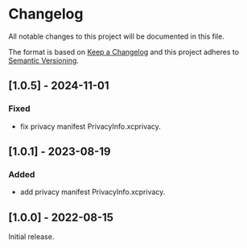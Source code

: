 # Changelog
All notable changes to this project will be documented in this file.

The format is based on [Keep a Changelog](http://keepachangelog.com/en/1.0.0/)
and this project adheres to [Semantic Versioning](http://semver.org/spec/v2.0.0.html).

## [1.0.5] - 2024-11-01

### Fixed
- fix privacy manifest PrivacyInfo.xcprivacy.

## [1.0.1] - 2023-08-19

### Added
- add privacy manifest PrivacyInfo.xcprivacy.

## [1.0.0] - 2022-08-15

Initial release.

